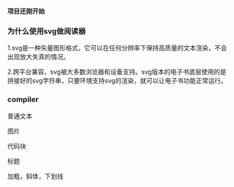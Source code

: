 **项目还刚开始**

### 为什么使用svg做阅读器

1.svg是一种矢量图形格式，它可以在任何分辨率下保持高质量的文本渲染，不会出现放大失真的情况。

2.跨平台兼容，svg被大多数浏览器和设备支持。svg版本的电子书底层使用的是拼接好的svg字符串，只要环境支持svg的渲染，就可以让电子书功能正常运行。

### compiler

普通文本

图片

代码块

标题

加粗，斜体，下划线
